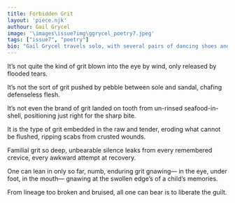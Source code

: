 ```yaml
---
title: Forbidden Grit
layout: 'piece.njk'
authour: Gail Grycel
image: '\images\issue7img\ggrycel_poetry7.jpeg'
tags: ["issue7", "poetry"]
bio: "Gail Grycel travels solo, with several pairs of dancing shoes and hiking boots. Her writing responds to the details of place—inner and outer landscape, and has been included in Vermont's PoemCity, Anthology of Women's Voices by These Fragile Lilacs Press, Writers Cafe Magazine, S/tick Magazine, and Burning House Press. When not on the road honkytonkin’ to Texas two-step bands or hiking in the high mountains of the United States, she lives in her self-built straw bale home and works as a custom cabinetmaker and teacher of women."
---
```


It’s not quite the kind of grit
blown into the eye by wind,
only released by flooded tears.

It’s not the sort of grit
pushed by pebble
between sole and sandal,
chafing defenseless flesh.

It’s not even the brand of grit
landed on tooth from un-rinsed
seafood-in-shell, positioning
just right for the sharp bite.

It is the type of grit
embedded in the raw and tender,
eroding what cannot be flushed,
ripping scabs from crusted wounds.

Familial grit so deep,
unbearable silence leaks
from every remembered crevice,
every awkward attempt at recovery.

One can lean in only so far,
numb, enduring grit gnawing—
in the eye, under foot, in the mouth—
gnawing at the swollen edge’s
of a child’s memories.

From lineage too broken and bruised,
all one can bear
is to liberate the guilt.